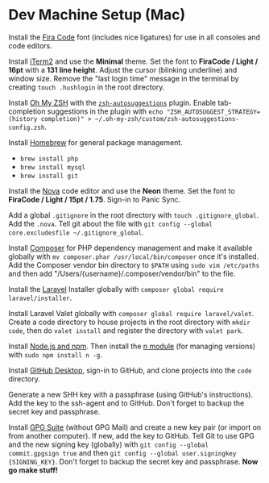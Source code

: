 # Dev Machine Setup (Mac)

Install the [Fira Code](https://github.com/tonsky/FiraCode) font (includes nice ligatures) for use in all consoles and code editors.

Install [iTerm2](https://iterm2.com/index.html) and use the **Minimal** theme. Set the font to **FiraCode / Light / 16pt** with a **131 line height**. Adjust the cursor (blinking underline) and window size. Remove the "last login time" message in the terminal by creating `touch .hushlogin` in the root directory.

Install [Oh My ZSH](https://ohmyz.sh) with the [`zsh-autosuggestions`](https://github.com/zsh-users/zsh-autosuggestions) plugin. Enable tab-completion suggestions in the plugin with `echo "ZSH_AUTOSUGGEST_STRATEGY=(history completion)" > ~/.oh-my-zsh/custom/zsh-autosuggestions-config.zsh`.

Install [Homebrew](https://brew.sh) for general package management.

- `brew install php`
- `brew install mysql`
- `brew install git`

Install the [Nova](https://nova.app) code editor and use the **Neon** theme. Set the font to **FiraCode / Light / 15pt / 1.75**. Sign-in to Panic Sync.

Add a global `.gitignore` in the root directory with `touch .gitignore_global`. Add the `.nova`. Tell git about the file with `git config --global core.excludesfile ~/.gitignore_global`.

Install [Composer](https://getcomposer.org) for PHP dependency management and make it available globally with `mv composer.phar /usr/local/bin/composer` once it's installed. Add the Composer vendor bin directory to `$PATH` using `sudo vim /etc/paths` and then add "/Users/{username}/.composer/vendor/bin" to the file.

Install the [Laravel](https://laravel.com) Installer globally with `composer global require laravel/installer`.

Install Laravel Valet globally with `composer global require laravel/valet`. Create a code directory to house projects in the root directory with `mkdir code`, then do `valet install` and register the directory with `valet park`.

Install [Node.js and npm](https://nodejs.org/en/). Then install the [n module](https://www.npmjs.com/package/n) (for managing versions) with `sudo npm install n -g`.

Install [GitHub Desktop](https://desktop.github.com), sign-in to GitHub, and clone projects into the `code` directory.

Generate a new SHH key with a passphrase (using GitHub's instructions). Add the key to the ssh-agent and to GitHub. Don't forget to backup the secret key and passphrase.

Install [GPG Suite](https://gpgtools.org) (without GPG Mail) and create a new key pair (or import on from another computer). If new, add the key to GitHub. Tell Git to use GPG and the new signing key (globally) with `git config --global commit.gpgsign true` and then `git config --global user.signingkey {SIGNING_KEY}`. Don't forget to backup the secret key and passphrase.
**Now go make stuff!**
